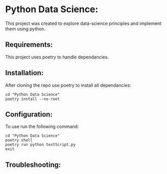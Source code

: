 # Python Data Science:
This project was created to explore data-science principles and implement them using python.

## Requirements:
This project uses poetry to handle dependancies.

## Installation:
After cloning the repo use poetry to install all dependancies: 
```posh
cd "Python Data Science"
poetry install --no-root
```

## Configuration:
To use run the following command:
```posh
cd "Python Data Science"
poetry shell
poetry run python testScript.py
exit
```

## Troubleshooting:
